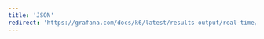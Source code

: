 ```yaml
---
title: 'JSON'
redirect: 'https://grafana.com/docs/k6/latest/results-output/real-time/json/'
---
```

